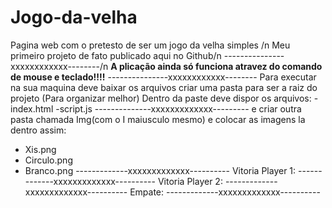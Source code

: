 # Jogo-da-velha
Pagina web com o pretesto de  ser um jogo da velha simples  /n
Meu primeiro projeto de fato publicado aqui no Github/n
---------------xxxxxxxxxxxx--------/n
<b>A plicação ainda só funciona atravez do comando de mouse e teclado!!!!</b>
---------------xxxxxxxxxxxx--------
Para executar na sua maquina deve baixar os arquivos criar uma pasta para ser a raiz do projeto (Para organizar melhor)
Dentro da paste deve dispor os arquivos:
-index.html
-script.js
--------------xxxxxxxxxxxxx---------
e criar outra pasta chamada Img(com o I maiusculo mesmo) e colocar as imagens la dentro assim:
- Xis.png
- Circulo.png
- Branco.png
-------------xxxxxxxxxxxxx----------
Vitoria Player 1:
-------------xxxxxxxxxxxxx----------
Vitoria Player 2:
-------------xxxxxxxxxxxxx----------
Empate:
-------------xxxxxxxxxxxxx----------
